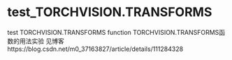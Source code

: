 # test_TORCHVISION.TRANSFORMS
test TORCHVISION.TRANSFORMS function 
TORCHVISION.TRANSFORMS函数的用法实验
见博客https://blog.csdn.net/m0_37163827/article/details/111284328
